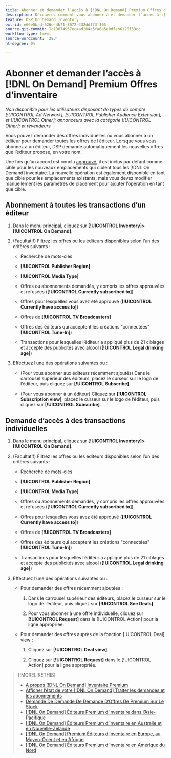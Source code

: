```yaml
---
title: Abonner et demander l’accès à [!DNL On Demand] Premium Offres d’inventaire
description: Découvrez comment vous abonner à et demander l’accès à :[!DNL On Demand] les offres.
feature: DSP On Demand Inventory
exl-id: e66e5bad-526e-4b71-8072-332dd173f105
source-git-commit: 1c13874967ec4ad264e5fa6a5e0dfeb6120f53cc
workflow-type: tm+mt
source-wordcount: '393'
ht-degree: 0%

---
```


# Abonner et demander l’accès à [!DNL On Demand] Premium Offres d’inventaire

*Non disponible pour les utilisateurs disposant de types de compte [!UICONTROL Ad Network], [!UICONTROL Publisher Audience Extension], et [!UICONTROL Other]; annonceurs avec la catégorie [!UICONTROL Other]; et revendeurs*

Vous pouvez demander des offres individuelles ou vous abonner à un éditeur pour demander toutes les offres de l’éditeur. Lorsque vous vous abonnez à un éditeur, DSP demande automatiquement les nouvelles offres que l’éditeur propose, en votre nom.

Une fois qu’un accord est conclu [approuvé](/help/dsp/inventory/on-demand-inventory-view-status.md), il est inclus par défaut comme cible pour les nouveaux emplacements qui ciblent tous les [!DNL On Demand] inventaire. La nouvelle opération est également disponible en tant que cible pour les emplacements existants, mais vous devez modifier manuellement les paramètres de placement pour ajouter l’opération en tant que cible.

## Abonnement à toutes les transactions d’un éditeur

1. Dans le menu principal, cliquez sur **[!UICONTROL Inventory]>[!UICONTROL On Demand]**.

1. (Facultatif) Filtrez les offres ou les éditeurs disponibles selon l’un des critères suivants :

   * Recherche de mots-clés

   * **[!UICONTROL Publisher Region]**

   * **[!UICONTROL Media Type]**

   * Offres ou abonnements demandés, y compris les offres approuvées et refusées (**[!UICONTROL Currently subscribed to]**)

   * Offres pour lesquelles vous avez été approuvé (**[!UICONTROL Currently have access to]**)

   * Offres de **[!UICONTROL TV Broadcasters]**

   * Offres des éditeurs qui acceptent les créations &quot;connectées&quot;
      **[!UICONTROL Tune-In]**)

   * Transactions pour lesquelles l’éditeur a appliqué plus de 21 ciblages et accepte des publicités avec alcool (**[!UICONTROL Legal drinking age]**)

1. Effectuez l’une des opérations suivantes ou :

   * (Pour vous abonner aux éditeurs récemment ajoutés) Dans le carrousel supérieur des éditeurs, placez le curseur sur le logo de l’éditeur, puis cliquez sur **[!UICONTROL Subscribe]**.

   * (Pour vous abonner à un éditeur) Cliquez sur **[!UICONTROL Subscription view]**, placez le curseur sur le logo de l’éditeur, puis cliquez sur **[!UICONTROL Subscribe]**.

## Demande d’accès à des transactions individuelles

1. Dans le menu principal, cliquez sur **[!UICONTROL Inventory]>[!UICONTROL On Demand]**.

1. (Facultatif) Filtrez les offres ou les éditeurs disponibles selon l’un des critères suivants :

   * Recherche de mots-clés

   * **[!UICONTROL Publisher Region]**

   * **[!UICONTROL Media Type]**

   * Offres ou abonnements demandés, y compris les offres approuvées et refusées (**[!UICONTROL Currently subscribed to]**)

   * Offres pour lesquelles vous avez été approuvé (**[!UICONTROL Currently have access to]**)

   * Offres de **[!UICONTROL TV Broadcasters]**

   * Offres des éditeurs qui acceptent les créations &quot;connectées&quot;
      **[!UICONTROL Tune-In]**)

   * Transactions pour lesquelles l’éditeur a appliqué plus de 21 ciblages et accepte des publicités avec alcool (**[!UICONTROL Legal drinking age]**)

1. Effectuez l’une des opérations suivantes ou :

   * Pour demander des offres récemment ajoutées :

      1. Dans le carrousel supérieur des éditeurs, placez le curseur sur le logo de l’éditeur, puis cliquez sur **[!UICONTROL See Deals]**.

      1. Pour vous abonner à une offre individuelle, cliquez sur **[!UICONTROL Request]** dans le [!UICONTROL Action] pour la ligne appropriée.
   * Pour demander des offres auprès de la fonction [!UICONTROL Deal] view :

      1. Cliquez sur **[!UICONTROL Deal view]**.

      1. Cliquez sur **[!UICONTROL Request]** dans le [!UICONTROL Action] pour la ligne appropriée.


>[!MORELIKETHIS]
>
>* [A propos [!DNL On Demand] Inventaire Premium](on-demand-inventory-about.md)
>* [Afficher l’état de votre [!DNL On Demand] Traiter les demandes et les abonnements](on-demand-inventory-view-status.md)
>* [Demande De Demande De Demande D’Offres De Premium Sur Le Stock](on-demand-inventory-rerequest.md)
>* [[!DNL On Demand] Éditeurs Premium d’inventaire dans l’Asie-Pacifique](on-demand-inventory-publishers-apac.md)
>* [[!DNL On Demand] Éditeurs Premium d’inventaire en Australie et en Nouvelle-Zélande](on-demand-inventory-publishers-anz.md)
>* [[!DNL On Demand] Premium Éditeurs d’inventaire en Europe, au Moyen-Orient et en Afrique](on-demand-inventory-publishers-emea.md)
>* [[!DNL On Demand] Éditeurs Premium d’inventaire en Amérique du Nord](on-demand-inventory-publishers-na.md)

